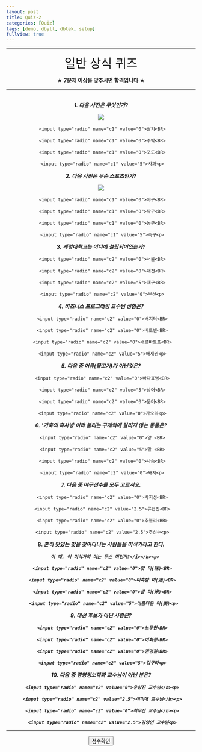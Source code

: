 ```yaml
---
layout: post
title: Quiz-2
categories: [Quiz]
tags: [demo, dbyll, dbtek, setup]
fullview: true
---
```


<HTML>
 <HEAD>
 <TITLE> 비즈니스 프로그래밍 과제 </TITLE>
 <BODY>
 <hr color="green" size="5">
 <font size=6 face=Arial><center> 일반 상식 퀴즈 </font><br><p>
 <b><center>★  7문제 이상을 맟추시면 합격입니다  ★</b><p>

<SCRIPT language = "javaScript">
function CheckedTotal(mylist){
  var i,total;
   total = 0;
  for( i = 0; i<mylist.length; i++ ) {
     if( mylist[i].checked ) {
      total += parseInt(mylist[i].value);
    }
   }
   return total;
   }
  function MyScore( mf ) {
   var myscore = 0;
   myscore = CheckedTotal( mf.c1 ) + CheckedTotal( mf.c2 );
   alert( "점수:" + myscore + "점" );
 }
 </SCRIPT>
</head>
 <body>
 <FORM NAME="javaFrom">
 <center>
   <hr color="green" size="5"> <BR>
 <b> <i>1. 다음 사진은 무엇인가? </i></b><p>

<IMG src = "c1.jpg"><BR>

     <input type="radio" name="c1" value="0">딸기<BR>

     <input type="radio" name="c1" value="0">수박<BR>

     <input type="radio" name="c1" value="0">포도<BR>

     <input type="radio" name="c1" value="5">사과<p>

<b> <i>2. 다음 사진은 무슨 스포츠인가? </i></b><p>

<IMG src = "c2.jpg"><BR>

     <input type="radio" name="c1" value="0">야구<BR>

     <input type="radio" name="c1" value="0">탁구<BR>

     <input type="radio" name="c1" value="0">농구<BR>

     <input type="radio" name="c1" value="5">축구<p>

<b> <i>3. 계명대학교는 어디에 설립되어있는가? </i></b><p>

     <input type="radio" name="c2" value="0">서울<BR>

     <input type="radio" name="c2" value="0">대전<BR>

     <input type="radio" name="c2" value="5">대구<BR>

     <input type="radio" name="c2" value="0">부산<p>
    
 <b> <i>4. 비즈니스 프로그래밍 교수님 성함은? </i></b><p>

     <input type="radio" name="c2" value="0">배지터<BR>

     <input type="radio" name="c2" value="0">배토밴<BR>

     <input type="radio" name="c2" value="0">배르바토프<BR>

     <input type="radio" name="c2" value="5">배재권<p>

<b> <i>5. 다음 중 어류(물고기)가 아닌것은? </i></b><p>

     <input type="radio" name="c2" value="0">바다표범<BR>

     <input type="radio" name="c2" value="5">상어<BR>

     <input type="radio" name="c2" value="0">문어<BR>

     <input type="radio" name="c2" value="0">가오리<p>
  
 <b> <i>6. '가축의 흑사병'이라 불리는 구제역에 걸리지 않는 동물은? </i></b><p>

     <input type="radio" name="c2" value="0">양 <BR>

     <input type="radio" name="c2" value="5">말 <BR>

     <input type="radio" name="c2" value="0">사슴<BR>

     <input type="radio" name="c2" value="0">돼지<p>

<b> <i>7. 다음 중 야구선수를 모두 고르시오. </i></b><p>

     <input type="radio" name="c2" value="0">박지성<BR>

     <input type="radio" name="c2" value="2.5">류현진<BR>

     <input type="radio" name="c2" value="0">추블리<BR>

     <input type="radio" name="c2" value="2.5">추신수<p>

<b> 8. <i>흔히 맛있는 맛을 찾아다니는 사람들을 미식가라고 한다. <BR>

       이 때, 이 미식가의 미는 무슨 미인가?</i></b><p>

     <input type="radio" name="c2" value="0">맛 미(味)<BR>

     <input type="radio" name="c2" value="0">미혹할 미(迷)<BR>

     <input type="radio" name="c2" value="0">쌀 미(米)<BR>
     
      <input type="radio" name="c2" value="5">아름다운 미(美)<p>

<b> <i>9. 대선 후보가 아닌 사람은? </i></b><p>

     <input type="radio" name="c2" value="0">노무현<BR>

     <input type="radio" name="c2" value="0">이회창<BR>

     <input type="radio" name="c2" value="0">권영길<BR>

     <input type="radio" name="c2" value="5">김구라<p>

<b> <i>10. 다음 중 경영정보학과 교수님이 아닌 분은? </i></b><p>

     <input type="radio" name="c2" value="0">유상진 교수님</b><p>

     <input type="radio" name="c2" value="2.5">이미애 교수님</b><p>

     <input type="radio" name="c2" value="0">최무진 교수님</b><p>

     <input type="radio" name="c2" value="2.5">김영인 교수님<p>

  <hr color="gray" size="1">

  <input type="BUTTON" value="점수확인" onClick="MyScore(this.form)">

 </center>
</FORM>
</body>
</html>

